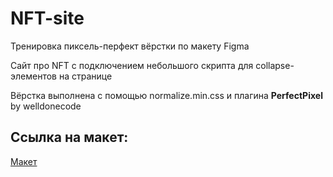# NFT-site
<p>Тренировка пиксель-перфект вёрстки по макету Figma</p>
<p>Сайт про NFT с подключением небольшого скрипта для collapse-элементов на странице</p>
<p>Вёрстка выполнена с помощью normalize.min.css и плагина <b>PerfectPixel</b> by welldonecode</p>

## Ссылка на макет:
<a href="https://www.figma.com/file/8BnQ2j05r8SGHhhd7DNZzL/NFT-(Copy)?node-id=126%3A50">Макет</a>

